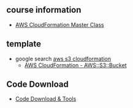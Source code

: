 ## course information
  * [AWS CloudFormation Master Class](https://www.udemy.com/aws-cloudformation-master-class/)

## template
  * google search [aws s3 cloudformation](https://www.google.com.tw/search?q=aws+s3+cloudformation&oq=aws+s3+cloudformation)
    * [AWS CloudFormation - AWS::S3::Bucket](https://docs.aws.amazon.com/AWSCloudFormation/latest/UserGuide/aws-properties-s3-bucket.html)

## Code Download
  * [Code Download & Tools](https://www.udemy.com/aws-cloudformation-master-class/learn/v4/t/lecture/8140549)
